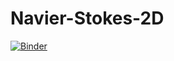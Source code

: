 # Navier-Stokes-2D
[![Binder](https://mybinder.org/badge_logo.svg)](https://mybinder.org/v2/gh/brunoscapin/Navier-Stokes-2D/HEAD)
